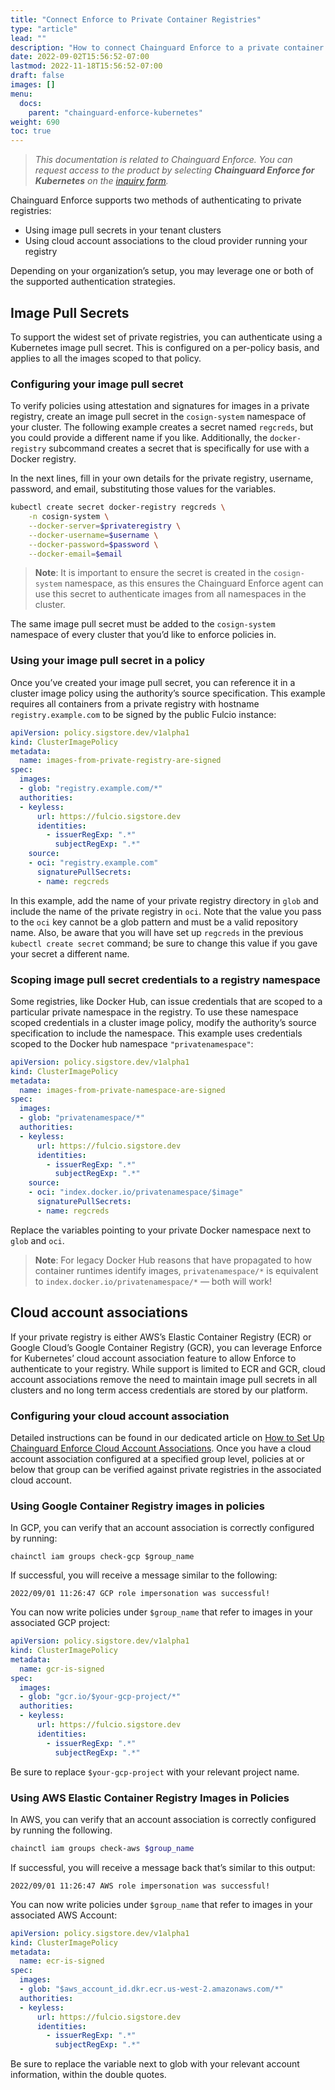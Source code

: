 ```yaml
---
title: "Connect Enforce to Private Container Registries"
type: "article"
lead: ""
description: "How to connect Chainguard Enforce to a private container registry"
date: 2022-09-02T15:56:52-07:00
lastmod: 2022-11-18T15:56:52-07:00
draft: false
images: []
menu:
  docs:
    parent: "chainguard-enforce-kubernetes"
weight: 690
toc: true
---
```


> _This documentation is related to Chainguard Enforce. You can request access to the product by selecting **Chainguard Enforce for Kubernetes** on the [inquiry form](https://www.chainguard.dev/get-demo?utm_source=docs)._

Chainguard Enforce supports two methods of authenticating to private registries:

- Using image pull secrets in your tenant clusters
- Using cloud account associations to the cloud provider running your registry

Depending on your organization’s setup, you may leverage one or both of the supported authentication strategies.

## Image Pull Secrets

To support the widest set of private registries, you can authenticate using a Kubernetes image pull secret. This is configured on a per-policy basis, and applies to all the images scoped to that policy. 

### Configuring your image pull secret

To verify policies using attestation and signatures for images in a private registry, create an image pull secret in the `cosign-system` namespace of your cluster. The following example creates a secret named `regcreds`, but you could provide a different name if you like. Additionally, the `docker-registry` subcommand creates a secret that is specifically for use with a Docker registry.

In the next lines, fill in your own details for the private registry, username, password, and email, substituting those values for the variables.


```sh
kubectl create secret docker-registry regcreds \
    -n cosign-system \
    --docker-server=$privateregistry \
    --docker-username=$username \
    --docker-password=$password \
    --docker-email=$email
```

> **Note**: It is important to ensure the secret is created in the `cosign-system` namespace, as this ensures the Chainguard Enforce agent can use this secret to authenticate images from all namespaces in the cluster.

The same image pull secret must be added to the `cosign-system` namespace of every cluster that you’d like to enforce policies in.

### Using your image pull secret in a policy

Once you’ve created your image pull secret, you can reference it in a cluster image policy using the authority’s source specification. This example requires all containers from a private registry with hostname `registry.example.com` to be signed by the public Fulcio instance:

```yaml
apiVersion: policy.sigstore.dev/v1alpha1
kind: ClusterImagePolicy
metadata:
  name: images-from-private-registry-are-signed
spec:
  images:
  - glob: "registry.example.com/*"
  authorities:
  - keyless:
      url: https://fulcio.sigstore.dev
      identities:
        - issuerRegExp: ".*"
          subjectRegExp: ".*"
    source:
    - oci: "registry.example.com"
      signaturePullSecrets:
      - name: regcreds
```

In this example, add the name of your private registry directory in `glob` and include the name of the private registry in `oci`. Note that the value you pass to the `oci` key cannot be a glob pattern and must be a valid repository name. Also, be aware that you will have set up `regcreds` in the previous `kubectl create secret` command; be sure to change this value if you gave your secret a different name.


### Scoping image pull secret credentials to a registry namespace

Some registries, like Docker Hub, can issue credentials that are scoped to a particular private namespace in the registry. To use these namespace scoped credentials in a cluster image policy, modify the authority’s source specification to include the namespace. This example uses credentials scoped to the Docker hub namespace `"privatenamespace"`:

```yaml
apiVersion: policy.sigstore.dev/v1alpha1
kind: ClusterImagePolicy
metadata:
  name: images-from-private-namespace-are-signed
spec:
  images:
  - glob: "privatenamespace/*"
  authorities:
  - keyless:
      url: https://fulcio.sigstore.dev
      identities:
        - issuerRegExp: ".*"
          subjectRegExp: ".*"
    source:
    - oci: "index.docker.io/privatenamespace/$image"
      signaturePullSecrets:
      - name: regcreds
```

Replace the variables pointing to your private Docker namespace next to `glob` and `oci`. 

> **Note**: For legacy Docker Hub reasons that have propagated to how container runtimes identify images, `privatenamespace/*` is equivalent to `index.docker.io/privatenamespace/*` — both will work!

## Cloud account associations

If your private registry is either AWS’s Elastic Container Registry (ECR) or Google Cloud’s Google Container Registry (GCR), you can leverage Enforce for Kubernetes’ cloud account association feature to allow Enforce to authenticate to your registry. While support is limited to ECR and GCR, cloud account associations remove the need to maintain image pull secrets in all clusters and no long term access credentials are stored by our platform.

### Configuring your cloud account association

Detailed instructions can be found in our dedicated article on [How to Set Up Chainguard Enforce Cloud Account Associations](../cloud-account-associations). Once you have a cloud account association configured at a specified group level, policies at or below that group can be verified against private registries in the associated cloud account. 

### Using Google Container Registry images in policies

In GCP, you can verify that an account association is correctly configured by running:

```
chainctl iam groups check-gcp $group_name
```

If successful, you will receive a message similar to the following:

```
2022/09/01 11:26:47 GCP role impersonation was successful!
```

You can now write policies under `$group_name` that refer to images in your associated GCP project:

```yaml
apiVersion: policy.sigstore.dev/v1alpha1
kind: ClusterImagePolicy
metadata:
  name: gcr-is-signed
spec:
  images:
  - glob: "gcr.io/$your-gcp-project/*"
  authorities:
  - keyless:
      url: https://fulcio.sigstore.dev
      identities:
        - issuerRegExp: ".*"
          subjectRegExp: ".*"
```

Be sure to replace `$your-gcp-project` with your relevant project name. 

### Using AWS Elastic Container Registry Images in Policies

In AWS, you can verify that an account association is correctly configured by running the following.

```sh
chainctl iam groups check-aws $group_name
```

If successful, you will receive a message back that’s similar to this output:

```
2022/09/01 11:26:47 AWS role impersonation was successful!
```

You can now write policies under `$group_name` that refer to images in your associated AWS Account:

```yaml
apiVersion: policy.sigstore.dev/v1alpha1
kind: ClusterImagePolicy
metadata:
  name: ecr-is-signed
spec:
  images:
  - glob: "$aws_account_id.dkr.ecr.us-west-2.amazonaws.com/*"
  authorities:
  - keyless:
      url: https://fulcio.sigstore.dev
      identities:
        - issuerRegExp: ".*"
          subjectRegExp: ".*"
```

Be sure to replace the variable next to glob with your relevant account information, within the double quotes.
